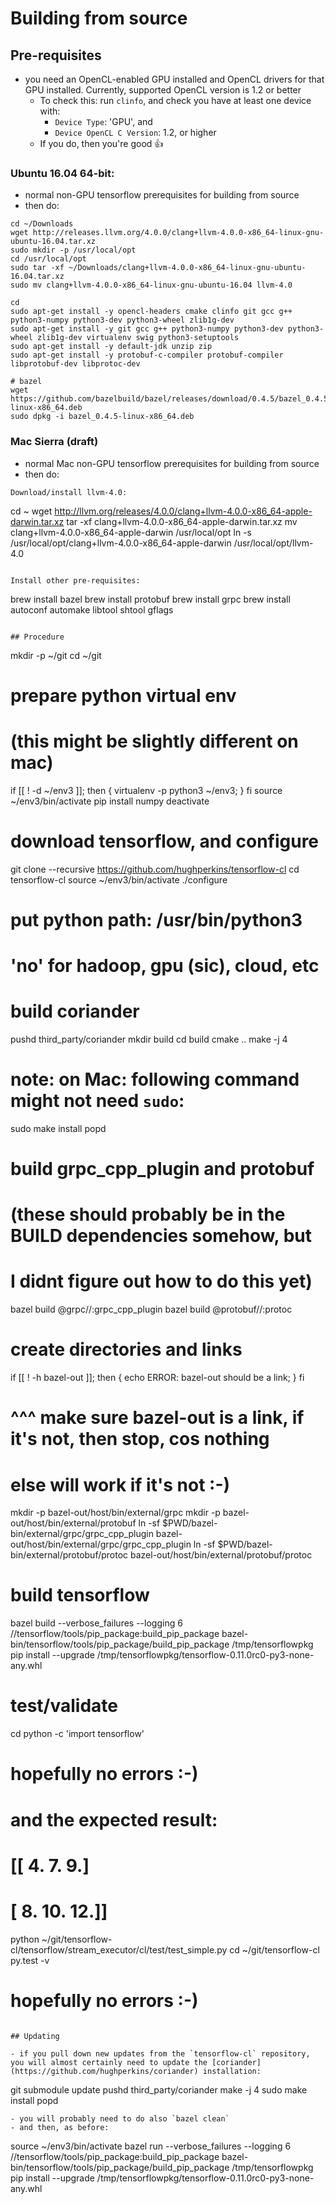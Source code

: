 # Building from source

## Pre-requisites

- you need an OpenCL-enabled GPU installed and OpenCL drivers for that GPU installed.  Currently, supported OpenCL version is 1.2 or better
  - To check this: run `clinfo`, and check you have at least one device with:
    - `Device Type`: 'GPU', and
    - `Device OpenCL C Version`: 1.2, or higher
  - If you do, then you're good :+1:

### Ubuntu 16.04 64-bit:

- normal non-GPU tensorflow prerequisites for building from source
- then do:
```
cd ~/Downloads
wget http://releases.llvm.org/4.0.0/clang+llvm-4.0.0-x86_64-linux-gnu-ubuntu-16.04.tar.xz
sudo mkdir -p /usr/local/opt
cd /usr/local/opt
sudo tar -xf ~/Downloads/clang+llvm-4.0.0-x86_64-linux-gnu-ubuntu-16.04.tar.xz
sudo mv clang+llvm-4.0.0-x86_64-linux-gnu-ubuntu-16.04 llvm-4.0

cd
sudo apt-get install -y opencl-headers cmake clinfo git gcc g++ python3-numpy python3-dev python3-wheel zlib1g-dev
sudo apt-get install -y git gcc g++ python3-numpy python3-dev python3-wheel zlib1g-dev virtualenv swig python3-setuptools
sudo apt-get install -y default-jdk unzip zip
sudo apt-get install -y protobuf-c-compiler protobuf-compiler libprotobuf-dev libprotoc-dev

# bazel
wget https://github.com/bazelbuild/bazel/releases/download/0.4.5/bazel_0.4.5-linux-x86_64.deb
sudo dpkg -i bazel_0.4.5-linux-x86_64.deb
```

### Mac Sierra (draft)

- normal Mac non-GPU tensorflow prerequisites for building from source
- then do:
```
Download/install llvm-4.0:
```
cd ~
wget http://llvm.org/releases/4.0.0/clang+llvm-4.0.0-x86_64-apple-darwin.tar.xz
tar -xf clang+llvm-4.0.0-x86_64-apple-darwin.tar.xz
mv clang+llvm-4.0.0-x86_64-apple-darwin /usr/local/opt
ln -s /usr/local/opt/clang+llvm-4.0.0-x86_64-apple-darwin /usr/local/opt/llvm-4.0
```

Install other pre-requisites:
```
brew install bazel
brew install protobuf
brew install grpc
brew install autoconf automake libtool shtool gflags
```

## Procedure

```
mkdir -p ~/git
cd ~/git

# prepare python virtual env
# (this might be slightly different on mac)
if [[ ! -d ~/env3 ]]; then { virtualenv -p python3 ~/env3; } fi
source ~/env3/bin/activate
pip install numpy
deactivate

# download tensorflow, and configure
git clone --recursive https://github.com/hughperkins/tensorflow-cl
cd tensorflow-cl
source ~/env3/bin/activate
./configure
# put python path: /usr/bin/python3
# 'no' for hadoop, gpu (sic), cloud, etc

# build coriander
pushd third_party/coriander
mkdir build
cd build
cmake ..
make -j 4
# note: on Mac: following command might not need `sudo`:
sudo make install
popd

# build grpc_cpp_plugin and protobuf
# (these should probably be in the BUILD dependencies somehow, but
# I didnt figure out how to do this yet)
bazel build @grpc//:grpc_cpp_plugin
bazel build @protobuf//:protoc

# create directories and links
if [[ ! -h bazel-out ]]; then { echo ERROR: bazel-out should be a link; } fi
# ^^^ make sure bazel-out is a link, if it's not, then stop, cos nothing
# else will work if it's not :-)
mkdir -p bazel-out/host/bin/external/grpc
mkdir -p bazel-out/host/bin/external/protobuf
ln -sf $PWD/bazel-bin/external/grpc/grpc_cpp_plugin bazel-out/host/bin/external/grpc/grpc_cpp_plugin
ln -sf $PWD/bazel-bin/external/protobuf/protoc bazel-out/host/bin/external/protobuf/protoc

# build tensorflow
bazel build --verbose_failures --logging 6 //tensorflow/tools/pip_package:build_pip_package
bazel-bin/tensorflow/tools/pip_package/build_pip_package /tmp/tensorflowpkg
pip install --upgrade /tmp/tensorflowpkg/tensorflow-0.11.0rc0-py3-none-any.whl

# test/validate
cd
python -c 'import tensorflow'
# hopefully no errors :-)
# and the expected result:
# [[  4.   7.   9.]
# [  8.  10.  12.]]
python ~/git/tensorflow-cl/tensorflow/stream_executor/cl/test/test_simple.py
cd ~/git/tensorflow-cl
py.test -v
# hopefully no errors :-)
```

## Updating

- if you pull down new updates from the `tensorflow-cl` repository, you will almost certainly need to update the [coriander](https://github.com/hughperkins/coriander) installation:
```
git submodule update
pushd third_party/coriander
make -j 4
sudo make install
popd
```
- you will probably need to do also `bazel clean`
- and then, as before:
```
source ~/env3/bin/activate
bazel run --verbose_failures --logging 6 //tensorflow/tools/pip_package:build_pip_package
bazel-bin/tensorflow/tools/pip_package/build_pip_package /tmp/tensorflowpkg
pip install --upgrade /tmp/tensorflowpkg/tensorflow-0.11.0rc0-py3-none-any.whl
```

